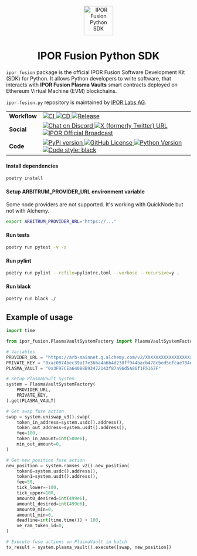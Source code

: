 <p align="center">
    <img height="80px" width="80px" src="https://ipor.io/images/ipor-fusion.svg" alt="IPOR Fusion Python SDK"/>
    <h1 align="center">IPOR Fusion Python SDK</h1>
</p>

`ipor_fusion` package is the official IPOR Fusion Software Development Kit (SDK) for Python. It allows Python 
developers to 
write software, that interacts with **IPOR Fusion Plasma Vaults** smart contracts deployed on Ethereum Virtual 
Machine (EVM) blockchains.

`ipor-fusion.py` repository is maintained by <a href="https://ipor.io">IPOR Labs AG</a>.

<table>
  <tr>
    <td><strong>Workflow</strong></td>
    <td>
        <a href="https://github.com/IPOR-Labs/ipor-fusion.py/actions/workflows/ci.yml">
            <img src="https://github.com/IPOR-Labs/ipor-fusion.py/actions/workflows/ci.yml/badge.svg" alt="CI">
        </a>
        <a href="https://github.com/IPOR-Labs/ipor-fusion.py/actions/workflows/cd.yml">
            <img src="https://github.com/IPOR-Labs/ipor-fusion.py/actions/workflows/cd.yml/badge.svg" alt="CD">
        </a>
        <a href="https://github.com/IPOR-Labs/ipor-fusion.py/actions/workflows/release.yml">
            <img src="https://github.com/IPOR-Labs/ipor-fusion.py/actions/workflows/release.yml/badge.svg" 
alt="Release">
        </a>
    </td>
  </tr>
  <tr>
    <td><strong>Social</strong></td>
    <td>
        <a href="https://discord.com/invite/bSKzq6UMJ3">
            <img alt="Chat on Discord" src="https://img.shields.io/discord/832532271734587423?logo=discord&logoColor=white">
        </a>
        <a href="https://x.com/ipor_io">
            <img alt="X (formerly Twitter) URL" src="https://img.shields.io/twitter/url?url=https%3A%2F%2Fx.com%2Fipor_io&style=flat&logo=x&label=%40ipor_io&color=green">
        </a>
        <a href="https://t.me/IPOR_official_broadcast">
            <img alt="IPOR Official Broadcast" src="https://img.shields.io/badge/-t?logo=telegram&logoColor=white&logoSize=%3D&label=ipor">
        </a>
    </td>
  </tr>
  <tr>
    <td><strong>Code</strong></td>
    <td>
        <a href="https://pypi.org/project/ipor-fusion/">
            <img alt="PyPI version" src="https://img.shields.io/pypi/v/ipor-fusion?color=blue">
        </a>
        <a href="https://github.com/IPOR-Labs/ipor-fusion.py/blob/main/LICENSE">
            <img alt="GitHub License" src="https://img.shields.io/github/license/IPOR-Labs/ipor-fusion?color=blue">
        </a>
        <a href="https://pypi.org/project/ipor-fusion/">
            <img alt="Python Version" src="https://img.shields.io/pypi/pyversions/ipor-fusion">
        </a>
        <a href="https://github.com/IPOR-Labs/ipor-fusion.py/blob/main/pyproject.toml">
            <img alt="Code style: black" src="https://img.shields.io/badge/code%20style-black-000000.svg">
        </a>
    </td>
  </tr>
</table>

#### Install dependencies

```bash
poetry install
```

#### Setup ARBITRUM_PROVIDER_URL environment variable

Some node providers are not supported. It's working with QuickNode but not with Alchemy.

```bash
export ARBITRUM_PROVIDER_URL="https://..."
```

#### Run tests

```bash
poetry run pytest -v -s
```

#### Run pylint

```bash 
poetry run pylint --rcfile=pylintrc.toml --verbose --recursive=y .
```

#### Run black

```bash 
poetry run black ./
```

## Example of usage

```python
import time

from ipor_fusion.PlasmaVaultSystemFactory import PlasmaVaultSystemFactory

# Variables
PROVIDER_URL = "https://arb-mainnet.g.alchemy.com/v2/XXXXXXXXXXXXXXXXXXXXXXXX"
PRIVATE_KEY = "0xac0974bec39a17e36ba4a6b4d238ff944bacb478cbed5efcae784d7bf4f2ff80"
PLASMA_VAULT = "0x3F97CEa640B8B93472143f87a96d5A86f1F5167F"

# Setup PlasmaVault System
system = PlasmaVaultSystemFactory(
    PROVIDER_URL,
    PRIVATE_KEY,
).get(PLASMA_VAULT)

# Get swap fuse action
swap = system.uniswap_v3().swap(
    token_in_address=system.usdc().address(),
    token_out_address=system.usdt().address(),
    fee=100,
    token_in_amount=int(500e6),
    min_out_amount=0,
)

# Get new position fuse action
new_position = system.ramses_v2().new_position(
    token0=system.usdc().address(),
    token1=system.usdt().address(),
    fee=50,
    tick_lower=-100,
    tick_upper=100,
    amount0_desired=int(499e6),
    amount1_desired=int(499e6),
    amount0_min=0,
    amount1_min=0,
    deadline=int(time.time()) + 100,
    ve_ram_token_id=0,
)

# Execute fuse actions on PlasmaVault in batch
tx_result = system.plasma_vault().execute([swap, new_position])


```
